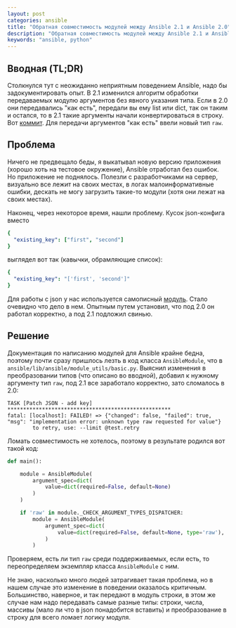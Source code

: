 ```yaml
---
layout: post
categories: ansible
title: "Обратная совместимость модулей между Ansible 2.1 и Ansible 2.0"
description: "Обратная совместимость модулей между Ansible 2.1 и Ansible 2.0"
keywords: "ansible, python"
---
```


## Вводная (TL;DR)

Столкнулся тут с неожиданно неприятным поведением Ansible, надо бы задокументировать опыт. В 2.1 изменился алгоритм обработки передаваемых модулю аргументов без явного указания типа. Если в 2.0 они передавались "как есть", передали вы ему list или dict, так он таким и остался, то в 2.1 такие аргументы начали конвертироваться в строку. Вот [коммит](https://github.com/ansible/ansible/commit/62765858825173dd532827fe4c1dfb246eb8db47#diff-90085fdcec6ed8b273ba885eaee60328). Для передачи аргументов "как есть" ввели новый тип `raw`.

## Проблема

Ничего не предвещало беды, я выкатывал новую версию приложения (хорошо хоть на тестовое окружение), Ansible отработал без ошибок. Но приложение не поднялось. Полезли с разработчиками на сервер, визуально все лежит на своих местах, в логах малоинформативные ошибки, дескать не могу загрузить такие-то модули (хотя они лежат на своих местах).

Наконец, через некоторое время, нашли проблему. Кусок json-конфига вместо 

```yaml
{
  "existing_key": ["first", "second"]
}
```

выглядел вот так (кавычки, обрамляющие список):

```yaml
{
  "existing_key": "['first', 'second']"
}
```

Для работы с json у нас используется самописный [модуль](https://github.com/UnitedTraders/ansible-role-jsonpatch). Стало очевидно что дело в нем. Опытным путем установил, что под 2.0 он работал корректно, а под 2.1 подложил свинью. 

## Решение

Документация по написанию модулей для Ansible крайне бедна, поэтому почти сразу пришлось лезть в код класса `AnsibleModule`, что в `ansible/lib/ansible/module_utils/basic.py`. Выяснил изменения в преобразовании типов (что описано во вводной), добавил к нужному аргументу тип `raw`, под 2.1 все заработало корректно, зато сломалось в 2.0:

```
TASK [Patch JSON - add key] ****************************************************
fatal: [localhost]: FAILED! => {"changed": false, "failed": true, "msg": "implementation error: unknown type raw requested for value"}
        to retry, use: --limit @test.retry
```

Ломать совместимость не хотелось, поэтому в результате родился вот такой код:

```python
def main():

    module = AnsibleModule(
        argument_spec=dict(
            value=dict(required=False, default=None)
        )
    )

    if 'raw' in module._CHECK_ARGUMENT_TYPES_DISPATCHER:
        module = AnsibleModule(
            argument_spec=dict(
                value=dict(required=False, default=None, type='raw'),
            )
        )
```
Проверяем, есть ли тип ﻿⁠⁠⁠⁠`raw﻿⁠⁠⁠⁠` среди поддерживаемых, если есть, то переопределяем экземпляр класса ﻿⁠⁠⁠⁠`AnsibleModule﻿⁠⁠⁠⁠` с ним. 

Не знаю, насколько много людей затрагивает такая проблема, но в нашем случае это изменение в поведении оказалось критичным. Большинство, наверное, и так передают в модуль строки, в этом же случае нам надо передавать самые разные типы: строки, числа, массивы (мало ли что в json понадобится вставить) и преобразование в строку для всего ломает логику модуля.